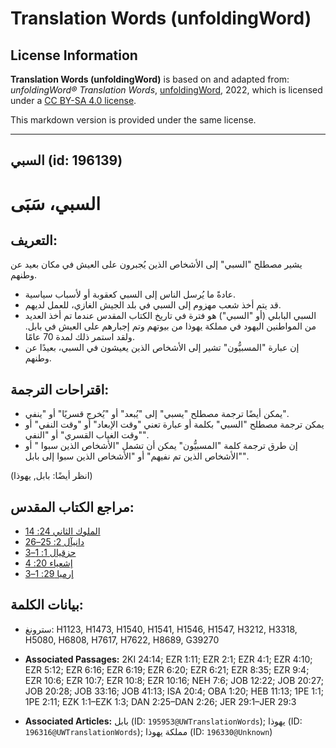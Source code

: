 # Translation Words (unfoldingWord)

## License Information

**Translation Words (unfoldingWord)** is based on and adapted from: _unfoldingWord® Translation Words_, [unfoldingWord](https://unfoldingword.org/utw), 2022, which is licensed under a [CC BY-SA 4.0 license](https://creativecommons.org/licenses/by-sa/4.0/legalcode.en).

This markdown version is provided under the same license.



--------------------------------

## السبي (id: 196139)

السبي، سَبَى
============

التعريف:
--------

يشير مصطلح "السبي" إلى الأشخاص الذين يُجبرون على العيش في مكان بعيد عن وطنهم.

* عادةً ما يُرسل الناس إلى السبي كعقوبة أو لأسباب سياسية.
* قد يتم أخذ شعب مهزوم إلى السبي في بلد الجيش الغازي، للعمل لديهم.
* السبي البابلي (أو "السبي") هو فترة في تاريخ الكتاب المقدس عندما تم أخذ العديد من المواطنين اليهود في مملكة يهوذا من بيوتهم وتم إجبارهم على العيش في بابل. ولقد استمر ذلك لمدة 70 عامًا.
* إن عبارة "المسبيُّون" تشير إلى الأشخاص الذين يعيشون في السبي، بعيدًا عن وطنهم.

اقتراحات الترجمة:
-----------------

* يمكن أيضًا ترجمة مصطلح "يسبي" إلى "يُبعد" أو "يُخرج قسريًا" أو "ينفي".
* يمكن ترجمة مصطلح "السبي" بكلمة أو عبارة تعني "وقت الإبعاد" أو "وقت النفي" أو "وقت الغياب القسري" أو "النفي".
* إن طرق ترجمة كلمة "المسبيُّون" يمكن أن تشمل "الأشخاص الذين سبوا " أو "الأشخاص الذين تم نفيهم" أو "الأشخاص الذين سبوا إلى بابل".

(انظر أيضًا: بابل, يهوذا)

مراجع الكتاب المقدس:
--------------------

* [الملوك الثاني 24: 14](https://ref.ly/2Kgs24:14)
* [دانيآل 2: 25–26](https://ref.ly/Dan2:25-Dan2:26)
* [حزقيال 1: 1–3](https://ref.ly/Ezek1:1-Ezek1:3)
* [إشعياء 20: 4](https://ref.ly/Isa20:4)
* [إرميا 29: 1–3](https://ref.ly/Jer29:1-Jer29:3)

بيانات الكلمة:
--------------

* سترونغ: H1123, H1473, H1540, H1541, H1546, H1547, H3212, H3318, H5080, H6808, H7617, H7622, H8689, G39270

* **Associated Passages:** 2KI 24:14; EZR 1:11; EZR 2:1; EZR 4:1; EZR 4:10; EZR 5:12; EZR 6:16; EZR 6:19; EZR 6:20; EZR 6:21; EZR 8:35; EZR 9:4; EZR 10:6; EZR 10:7; EZR 10:8; EZR 10:16; NEH 7:6; JOB 12:22; JOB 20:27; JOB 20:28; JOB 33:16; JOB 41:13; ISA 20:4; OBA 1:20; HEB 11:13; 1PE 1:1; 1PE 2:11; EZK 1:1–EZK 1:3; DAN 2:25–DAN 2:26; JER 29:1–JER 29:3
* **Associated Articles:** بابل (ID: `195953@UWTranslationWords`); يهوذا (ID: `196316@UWTranslationWords`); مملكة يهوذا (ID: `196330@Unknown`)

